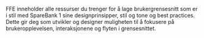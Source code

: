 FFE inneholder alle ressurser du trenger for å lage brukergrensesnitt som er i stil med SpareBank 1 sine designprinsipper, stil og tone og best practices. Dette gir deg som utvikler og designer muligheten til å fokusere på brukeropplevelsen, interaksjonene og flyten i grensesnittet.
